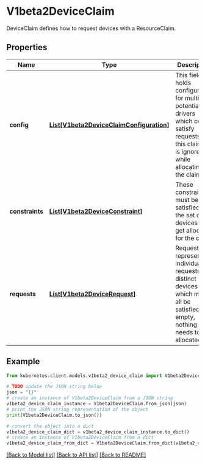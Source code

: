 # V1beta2DeviceClaim

DeviceClaim defines how to request devices with a ResourceClaim.

## Properties

Name | Type | Description | Notes
------------ | ------------- | ------------- | -------------
**config** | [**List[V1beta2DeviceClaimConfiguration]**](V1beta2DeviceClaimConfiguration.md) | This field holds configuration for multiple potential drivers which could satisfy requests in this claim. It is ignored while allocating the claim. | [optional] 
**constraints** | [**List[V1beta2DeviceConstraint]**](V1beta2DeviceConstraint.md) | These constraints must be satisfied by the set of devices that get allocated for the claim. | [optional] 
**requests** | [**List[V1beta2DeviceRequest]**](V1beta2DeviceRequest.md) | Requests represent individual requests for distinct devices which must all be satisfied. If empty, nothing needs to be allocated. | [optional] 

## Example

```python
from kubernetes.client.models.v1beta2_device_claim import V1beta2DeviceClaim

# TODO update the JSON string below
json = "{}"
# create an instance of V1beta2DeviceClaim from a JSON string
v1beta2_device_claim_instance = V1beta2DeviceClaim.from_json(json)
# print the JSON string representation of the object
print(V1beta2DeviceClaim.to_json())

# convert the object into a dict
v1beta2_device_claim_dict = v1beta2_device_claim_instance.to_dict()
# create an instance of V1beta2DeviceClaim from a dict
v1beta2_device_claim_from_dict = V1beta2DeviceClaim.from_dict(v1beta2_device_claim_dict)
```
[[Back to Model list]](../README.md#documentation-for-models) [[Back to API list]](../README.md#documentation-for-api-endpoints) [[Back to README]](../README.md)


